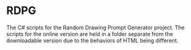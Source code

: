 # RDPG
The C# scripts for the Random Drawing Prompt Generator project. The scripts for the online version are held in a folder separate from the downloadable version due to the behaviors of HTML being different.
